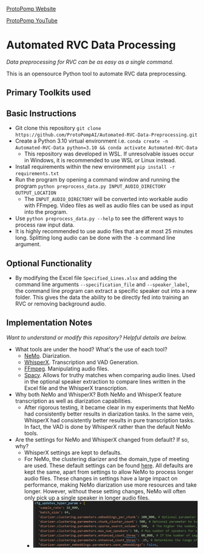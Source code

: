 [ProtoPomp Website](https://protopomp.com)

[ProtoPomp YouTube](https://youtube.com/@protopomp)

# Automated RVC Data Processing
*Data preprocessing for RVC can be as easy as a single command.*

This is an opensource Python tool to automate RVC data preprocessing.

## Primary Toolkits used

## Basic Instructions
* Git clone this repository `git clone https://github.com/ProtoPompAI/Automated-RVC-Data-Preprocessing.git`
* Create a Python 3.10 virtual environment i.e. `conda create -n Automated-RVC-Data python=3.10 && conda activate Automated-RVC-Data`
  * This repository was developed in WSL. If unresolvable issues occur in Windows, it is recommended to use WSL or Linux instead.
* Install requirements within the new environment `pip install -r requirements.txt`
* Run the program by opening a command window and running the program `python preprocess_data.py INPUT_AUDIO_DIRECTORY OUTPUT_LOCATION`
  * The `INPUT_AUDIO_DIRECTORY` will be converted into workable audio with FFmpeg. Video files as well as audio files can be used as input into the program.
* Use `python preprocess_data.py --help` to see the different ways to process raw input data.
* It is highly recommended to use audio files that are at most 25 minutes long. Splitting long audio can be done with the `-b` command line argument.

## Optional Functionality
* By modifying the Excel file `Specified_Lines.xlsx` and adding the command line arguments `--specification_file` and `--speaker_label`, the command line program can extract a specific speaker out into a new folder. This gives the data the ability to be directly fed into training an RVC or removing background audio.

## Implementation Notes
*Want to understand or modify this repository? Helpful details are below.*
* What tools are under the hood? What's the use of each tool?
  * [NeMo](https://github.com/NVIDIA/NeMo). Diarization.
  * [WhisperX](https://github.com/m-bain/whisperX). Transcription and VAD Generation.
  * [FFmpeg](https://github.com/FFmpeg/FFmpeg). Manipulating audio files.
  * [Spacy](https://github.com/explosion/spaCy). Allows for truthy matches when comparing audio lines. Used in the optional speaker extraction to compare lines written in the Excel file and the WhisperX transcription.
* Why both NeMo and WhisperX? Both NeMo and WhisperX feature transcription as well as diarization capabilities.
  * After rigorous testing, it became clear in my experiments that NeMo had consistently better results in diarization tasks. In the same vein, WhisperX had consistently better results in pure transcription tasks. In fact, the VAD is done by WhisperX rather than the default NeMo tools.
* Are the settings for NeMo and WhisperX changed from default? If so, why?
  * WhisperX settings are kept to defaults.
  * For NeMo, the clustering diarizer and the domain_type of meeting are used. These default settings can be found [here](https://github.com/NVIDIA/NeMo/blob/main/examples/speaker_tasks/diarization/conf/inference/diar_infer_meeting.yaml). All defaults are kept the same, apart from settings to allow NeMo to process longer audio files. These changes in settings have a large impact on performance, making NeMo diarization use more resources and take longer. However, without these setting changes, NeMo will often only pick up a single speaker in longer audio files.
    * ![Nemo settings modifications](img/NeMo_updated_settings.png)